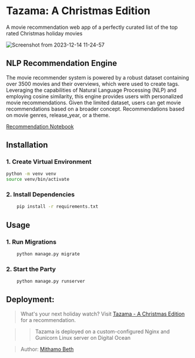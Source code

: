 # Tazama: A Christmas Edition
A movie recommendation web app of a perfectly curated list of the top rated Christmas holiday movies 


![Screenshot from 2023-12-14 11-24-57](https://github.com/Mythamor/Tazama-A_Christmas_Edition/assets/113252977/90516054-475a-458a-8496-070922a2bcc8)

## NLP Recommendation Engine
The movie recommender system is powered by a robust dataset containing over 3500 movies and their overviews, which were used to create tags. Leveraging the capabilities of Natural Language Processing (NLP) and employing cosine similarity, this engine provides users with personalized movie recommendations. Given the limited dataset, users can get movie recommendations based on a broader concept. Recommendations based on movie genres, release_year, or a theme.

[Recommendation Notebook](https://github.com/Mythamor/Tazama-A-Movie-Recommendation-Web-App/blob/main/recommendation_engine/Movie_Recommendation_System.ipynb)

## Installation

### 1. Create Virtual Environment
``` bash
python -m venv venv
source venv/bin/activate
```

### 2. Install Dependencies
``` bash
    pip install -r requirements.txt
```
## Usage

### 1. Run Migrations
``` bash
    python manage.py migrate
```

### 2. Start the Party
``` bash
    python manage.py runserver
```

## Deployment: 
> What's your next holiday watch? Visit [Tazama -  A Christmas Edition](https://xmas.tazama.tech) for a recommendation.

>> Tazama is deployed on a custom-configured Nginx and Gunicorn Linux server on Digital Ocean

> Author: [Mithamo Beth](https://www.mithamo.tech)
